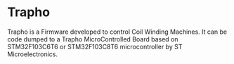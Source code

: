 # Trapho
Trapho is a Firmware developed to control Coil Winding Machines. It can be code dumped to a Trapho MicroControlled Board based on STM32F103C6T6 or STM32F103C8T6 microcontroller by ST Microelectronics.
